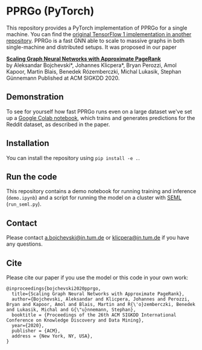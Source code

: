 # PPRGo (PyTorch)

This repository provides a PyTorch implementation of PPRGo for a single machine. You can find the [original TensorFlow 1 implementation in another repository](https://github.com/TUM-DAML/pprgo). PPRGo is a fast GNN able to scale to massive graphs in both single-machine and distributed setups. It was proposed in our paper

**[Scaling Graph Neural Networks with Approximate PageRank](https://www.daml.in.tum.de/pprgo)**   
by Aleksandar Bojchevski*, Johannes Klicpera*, Bryan Perozzi, Amol Kapoor, Martin Blais, Benedek Rózemberczki, Michal Lukasik, Stephan Günnemann 
Published at ACM SIGKDD 2020.

## Demonstration
To see for yourself how fast PPRGo runs even on a large dataset we've set up a [Google Colab notebook](https://colab.research.google.com/drive/1nw3MIpXPK_n6IZvKcLxkOuOi9_1i6IzA?usp=sharing), which trains and generates predictions for the Reddit dataset, as described in the paper.

## Installation
You can install the repository using `pip install -e .`.

## Run the code
This repository contains a demo notebook for running training and inference (`demo.ipynb`) and a script for running the model on a cluster with [SEML](https://github.com/TUM-DAML/seml) (`run_seml.py`).

## Contact
Please contact a.bojchevski@in.tum.de or klicpera@in.tum.de if you have any questions.

## Cite
Please cite our paper if you use the model or this code in your own work:

```
@inproceedings{bojchevski2020pprgo,
  title={Scaling Graph Neural Networks with Approximate PageRank},
  author={Bojchevski, Aleksandar and Klicpera, Johannes and Perozzi, Bryan and Kapoor, Amol and Blais, Martin and R{\'o}zemberczki, Benedek and Lukasik, Michal and G{\"u}nnemann, Stephan},
  booktitle = {Proceedings of the 26th ACM SIGKDD International Conference on Knowledge Discovery and Data Mining},
  year={2020},
  publisher = {ACM},
  address = {New York, NY, USA},
}
```
